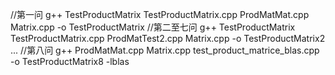 //第一问
g++ TestProductMatrix TestProductMatrix.cpp ProdMatMat.cpp Matrix.cpp -o TestProductMatrix
//第二至七问
g++ TestProductMatrix TestProductMatrix.cpp ProdMatTest2.cpp Matrix.cpp -o TestProductMatrix2
...
//第八问
g++ ProdMatMat.cpp Matrix.cpp test_product_matrice_blas.cpp -o TestProductMatrix8 -lblas